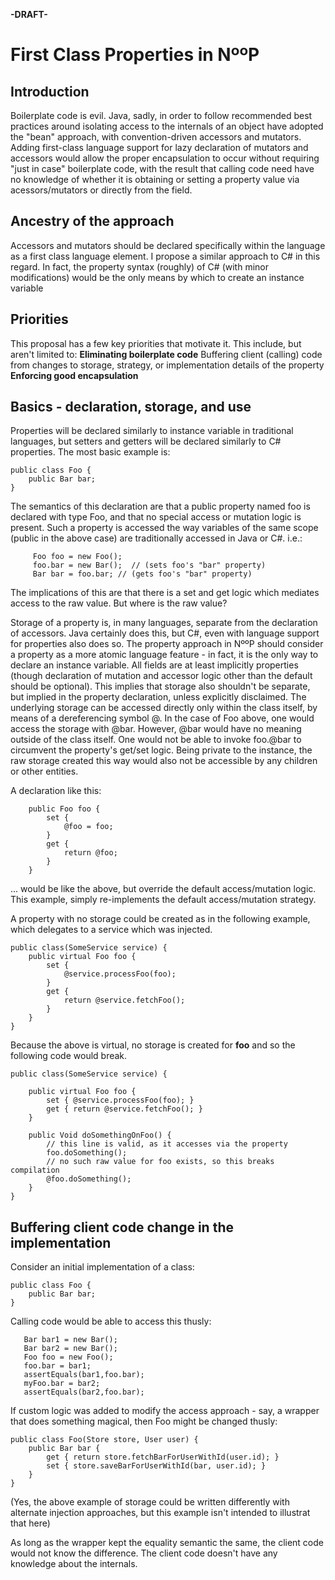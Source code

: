 <a href='Hidden comment: 
Author: Christian Edward Gruber (christianedwardgruber@gmail.com)
'></a>

**-DRAFT-**

# First Class Properties in NººP #

## Introduction ##

Boilerplate code is evil.  Java, sadly, in order to follow recommended best practices around isolating access to the internals of an object have adopted the "bean" approach, with convention-driven accessors and mutators.  Adding first-class language support for lazy declaration of mutators and accessors would allow the proper encapsulation to occur without requiring "just in case" boilerplate code, with the result that calling code need have no knowledge of whether it is obtaining or setting a property value via acessors/mutators or directly from the field.

## Ancestry of the approach ##

Accessors and mutators should be declared specifically within the language as a first class language element.  I propose a similar approach to C# in this regard.  In fact, the property syntax (roughly) of C# (with minor modifications) would be the only means by which to create an instance variable

## Priorities ##

This proposal has a few key priorities that motivate it.  This include, but aren't limited to:
**Eliminating boilerplate code** Buffering client (calling) code from changes to storage, strategy, or implementation details of the property
**Enforcing good encapsulation**

## Basics - declaration, storage, and use ##

Properties will be declared similarly to instance variable in traditional languages, but setters and getters will be declared similarly to C# properties. The most basic example is:

```
public class Foo {
    public Bar bar;
}
```

The semantics of this declaration are that a public property named foo is declared with type Foo, and that no special access or mutation logic is present.  Such a property is accessed the way variables of the same scope (public in the above case) are traditionally accessed in Java or C#.  i.e.:

```
     Foo foo = new Foo();
     foo.bar = new Bar();  // (sets foo's "bar" property)
     Bar bar = foo.bar; // (gets foo's "bar" property)
```

The implications of this are that there is a set and get logic which mediates access to the raw value.  But where is the raw value?

Storage of a property is, in many languages, separate from the declaration of accessors.  Java certainly does this, but C#, even with language support for properties also does so.  The property approach in NººP should consider a property as a more atomic language feature - in fact, it is the only way to declare an instance variable.  All fields are at least implicitly properties (though declaration of mutation and accessor logic other than the default should be optional).  This implies that storage also shouldn't be separate, but implied in the property declaration, unless explicitly disclaimed. The underlying storage can be accessed directly only within the class itself, by means of a dereferencing symbol @.    In the case of Foo above, one would access the storage with @bar.  However,  @bar would have no meaning outside of the class itself.  One would not be able to invoke foo.@bar to circumvent the property's get/set logic.  Being private to the instance, the raw storage created this way would also not be accessible by any children or other entities.

A declaration like this:

```
    public Foo foo {
        set {
            @foo = foo;
        }
        get {
            return @foo;
        }
    }
```

... would be like the above, but override the default access/mutation logic.  This example, simply re-implements the default access/mutation strategy.

A property with no storage could be created as in the following example, which delegates to a service which was injected.

```
public class(SomeService service) { 
    public virtual Foo foo {
        set {
            @service.processFoo(foo);
        }
        get {
            return @service.fetchFoo();
        }
    }
}
```

Because the above is virtual, no storage is created for **foo** and so the following code would break.

```
public class(SomeService service) { 
    
    public virtual Foo foo {
        set { @service.processFoo(foo); }
        get { return @service.fetchFoo(); }
    }

    public Void doSomethingOnFoo() {
        // this line is valid, as it accesses via the property
        foo.doSomething(); 
        // no such raw value for foo exists, so this breaks compilation
        @foo.doSomething();
    }
}
```

## Buffering client code change in the implementation ##

Consider an initial implementation of a class:
```
public class Foo {
    public Bar bar;
}
```

Calling code would be able to access this thusly:

```
   Bar bar1 = new Bar();
   Bar bar2 = new Bar();
   Foo foo = new Foo();
   foo.bar = bar1;
   assertEquals(bar1,foo.bar);
   myFoo.bar = bar2;
   assertEquals(bar2,foo.bar);
```

If custom logic was added to modify the access approach - say, a wrapper that does something magical, then Foo might be changed thusly:

```
public class Foo(Store store, User user) {
    public Bar bar {
        get { return store.fetchBarForUserWithId(user.id); }
        set { store.saveBarForUserWithId(bar, user.id); }
    }
}
```

(Yes, the above example of storage could be written differently with alternate injection approaches, but this example isn't intended to illustrat that here)

As long as the wrapper kept the equality semantic the same, the client code would not know the difference.  The client code doesn't have any knowledge about the internals.